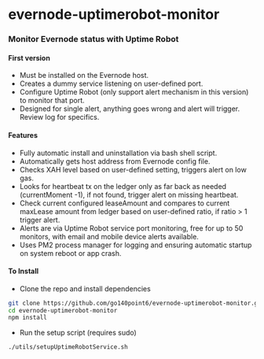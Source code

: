 # evernode-uptimerobot-monitor
### Monitor Evernode status with Uptime Robot

#### First version
- Must be installed on the Evernode host.
- Creates a dummy service listening on user-defined port.
- Configure Uptime Robot (only support alert mechanism in this version) to monitor that port.
- Designed for single alert, anything goes wrong and alert will trigger. Review log for specifics.

#### Features
- Fully automatic install and uninstallation via bash shell script.
- Automatically gets host address from Evernode config file.
- Checks XAH level based on user-defined setting, triggers alert on low gas.
- Looks for heartbeat tx on the ledger only as far back as needed (currentMoment -1), if not found, trigger alert on missing heartbeat.
- Check current configured leaseAmount and compares to current maxLease amount from ledger based on user-defined ratio, if ratio > 1 trigger alert.
- Alerts are via Uptime Robot service port monitoring, free for up to 50 monitors, with email and mobile device alerts available.
- Uses PM2 process manager for logging and ensuring automatic startup on system reboot or app crash.

#### To Install
- Clone the repo and install dependencies
```sh
git clone https://github.com/go140point6/evernode-uptimerobot-monitor.git
cd evernode-uptimerobot-monitor
npm install
```
- Run the setup script (requires sudo)
```sh
./utils/setupUptimeRobotService.sh

